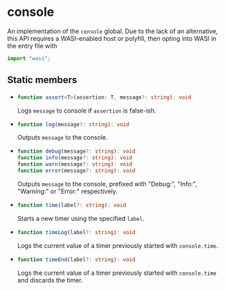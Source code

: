 # console

An implementation of the `console` global. Due to the lack of an alternative, this API requires a WASI-enabled host or polyfill, then opting into WASI in the entry file with

```ts
import "wasi";
```

## Static members

* ```ts
  function assert<T>(assertion: T, message?: string): void
  ```
  Logs `message` to console if `assertion` is false-ish.

* ```ts
  function log(message?: string): void
  ```
  Outputs `message` to the console.

* ```ts
  function debug(message?: string): void
  function info(message?: string): void
  function warn(message?: string): void
  function error(message?: string): void
  ```
  Outputs `message` to the console, prefixed with "Debug:", "Info:", "Warning:" or "Error:" respectively.

* ```ts
  function time(label?: string): void
  ```
  Starts a new timer using the specified `label`.

* ```ts
  function timeLog(label?: string): void
  ```
  Logs the current value of a timer previously started with `console.time`.

* ```ts
  function timeEnd(label?: string): void
  ```
  Logs the current value of a timer previously started with `console.time` and discards the timer.
